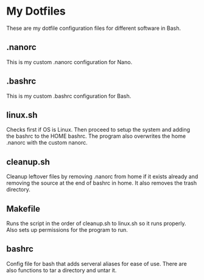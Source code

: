 # My Dotfiles
These are my dotfile configuration files for different software in Bash.
## .nanorc
This is my custom .nanorc configuration for Nano.
## .bashrc
This is my custom .bashrc configuration for Bash.
## linux.sh
Checks first if OS is Linux. Then proceed to setup the system and adding the bashrc to the HOME bashrc. The program also overwrites the home .nanorc with the custom nanorc.
## cleanup.sh
Cleanup leftover files by removing .nanorc from home if it exists already and removing the source at the end of bashrc in home. It also removes the trash directory.
## Makefile
Runs the script in the order of cleanup.sh to linux.sh so it runs properly. Also sets up permissions for the program to run. 
## bashrc
Config file for bash that adds serveral aliases for ease of use. There are also functions to tar a directory and untar it.

